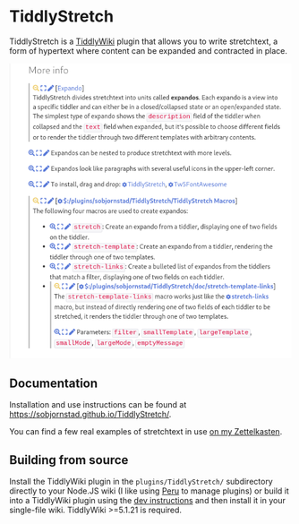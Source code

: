 # TiddlyStretch

TiddlyStretch is a [TiddlyWiki][] plugin that allows you to write stretchtext,
    a form of hypertext where content can be expanded and contracted in place.

[![screenshot of stretchtext in the manual](stretchtext-screenshot.png)](stretchtext-screenshot.png)


## Documentation

Installation and use instructions can be found at
https://sobjornstad.github.io/TiddlyStretch/.

You can find a few real examples of stretchtext in use
    [on my Zettelkasten](https://zettelkasten.sorenbjornstad.com/#:MyUnusualMentalExperience%20NegativeNumberDistress%20RecentlyRead).


## Building from source

Install the TiddlyWiki plugin in the `plugins/TiddlyStretch/` subdirectory
    directly to your Node.JS wiki
    (I like using [Peru][] to manage plugins)
    or build it into a TiddlyWiki plugin using the [dev instructions][]
    and then install it in your single-file wiki.
TiddlyWiki >=5.1.21 is required.

[TiddlyWiki]: https://tiddlywiki.com
[Peru]: https://github.com/buildinspace/peru
[dev instructions]: https://tiddlywiki.com/dev/#Developing%20plugins%20using%20Node.js%20and%20GitHub
